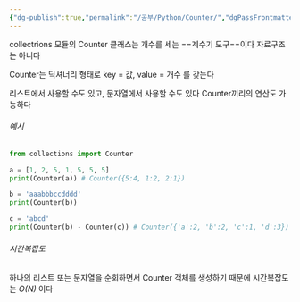 ```yaml
---
{"dg-publish":true,"permalink":"/공부/Python/Counter/","dgPassFrontmatter":true}
---
```



collectrions 모듈의 Counter 클래스는 개수를 세는 ==계수기 도구==이다
자료구조는 아니다

Counter는 딕셔너리 형태로 key = 값, value = 개수 를 갖는다

리스트에서 사용할 수도 있고, 문자열에서 사용할 수도 있다
Counter끼리의 연산도 가능하다
###### 예시
```python
from collections import Counter

a = [1, 2, 5, 1, 5, 5, 5]
print(Counter(a)) # Counter({5:4, 1:2, 2:1})

b = 'aaabbbccdddd'
print(Counter(b)) 

c = 'abcd'
print(Counter(b) - Counter(c)) # Counter({'a':2, 'b':2, 'c':1, 'd':3})
```

###### 시간복잡도
하나의 리스트 또는 문자열을 순회하면서 Counter 객체를 생성하기 때문에 시간복잡도는 *O(N)* 이다